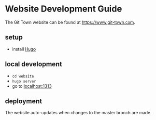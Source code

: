 # Website Development Guide

The Git Town website can be found at <https://www.git-town.com>.

## setup

- install [Hugo](https://gohugo.io/getting-started/installing)

## local development

- `cd website`
- `hugo server`
- go to [localhost:1313](http://localhost:1313)

## deployment

The website auto-updates when changes to the master branch are made.
